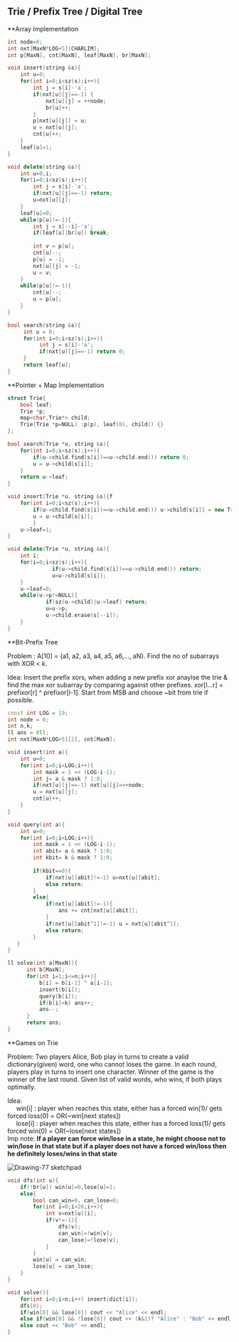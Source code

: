 ## Trie / Prefix Tree / Digital Tree

**Array Implementation

```cpp
int node=0;
int nxt[MaxN*LOG+5][CHARLIM];
int p[MaxN], cnt[MaxN], leaf[MaxN], br[MaxN];

void insert(string &s){
    int u=0;
    for(int i=0;i<sz(s);i++){
        int j = s[i]-'a';
        if(nxt[u][j]==-1) { 
            nxt[u][j] = ++node;
            br[u]++;
        }
        p[nxt[u][j]] = u;
        u = nxt[u][j];
        cnt[u]++;
    }
    leaf[u]=1;
}

void delete(string &s){
    int u=0,i;
    for(i=0;i<sz(s);i++){
        int j = s[i]-'a';
        if(nxt[u][j]==-1) return;
        u=nxt[u][j];
    }
    leaf[u]=0;
    while(p[u]!=-1){
        int j = s[--i]-'a';
        if(leaf[u]|br[u]) break;
   
        int v = p[u];
        cnt[u]--;
        p[u] = -1;
        nxt[u][j] = -1;
        u = v;
    }
    while(p[u]!=-1){
        cnt[u]--;
        u = p[u];
    }
}

bool search(string &s){
     int u = 0;
     for(int i=0;i<sz(s);i++){
          int j = s[i]-'a';
          if(nxt[u][j]==-1) return 0;
     }
     return leaf[u];
}

```
**Pointer + Map Implementation

```cpp
struct Trie{
    bool leaf;
    Trie *p;
    map<char,Trie*> child;
    Trie(Trie *p=NULL) :p(p), leaf(0), child() {} 
};

bool search(Trie *u, string &s){
    for(int i=0;i<sz(s);i++){
        if(u->child.find(s[i])==u->child.end()) return 0;
        u = u->child[s[i]];
    }
    return u->leaf;
}

void insert(Trie *u, string &s){f
    for(int i=0;i<sz(s);i++){
        if(u->child.find(s[i])==u->child.end()) u->child[s[i]] = new Trie(u);
        u = u->child[s[i]];
        }
    u->leaf=1;
}

void delete(Trie *u, string &s){
	int i;
	for(i=0;i<sz(s);i++){
			  if(u->child.find(s[i])==u->child.end()) return;
			  u=u->child[s[i]];
	}
	u->leaf=0;
	while(u->p!=NULL){
			if(sz(u->child)|u->leaf) return;
			u=u->p;
			u->child.erase(s[--i]);
	}
}
```

**Bit-Prefix Tree 

Problem : A[10] = {a1, a2, a3, a4, a5, a6,..., aN}. Find the no of subarrays with XOR < k.

Idea:  Insert the prefix xors, when adding a new prefix xor anaylse the trie & find the max xor subarray by comparing against other prefixes. xor[l...r] = prefixor[r] ^ prefixor[l-1]. Start from MSB and choose ~bit from trie if possible. 

```cpp
const int LOG = 19;
int node = 0;
int n,k;
ll ans = 0ll;
int nxt[MaxN*LOG+5][2], cnt[MaxN]; 

void insert(int a){
    int u=0;
    for(int i=0;i<LOG;i++){
        int mask = 1 << (LOG-i-1);
        int j= a & mask ? 1:0;
        if(nxt[u][j]==-1) nxt[u][j]=++node;
        u = nxt[u][j];
        cnt[u]++;
    }
}

void query(int a){
    int u=0;
    for(int i=0;i<LOG;i++){
        int mask = 1 << (LOG-i-1);
        int abit= a & mask ? 1:0;    
        int kbit= k & mask ? 1:0;
        
        if(kbit==0){
            if(nxt[u][abit]!=-1) u=nxt[u][abit];
            else return;
        }
        else{
            if(nxt[u][abit]!=-1){
                ans += cnt[nxt[u][abit]];
            }
            if(nxt[u][abit^1]!=-1) u = nxt[u][abit^1];
            else return;
        }
   }
}

ll solve(int a[MaxN]){
      int b[MaxN];
      for(int i=1;i<=n;i++){
          b[i] = b[i-1] ^ a[i-1];
          insert(b[i]);
          query(b[i]);
          if(b[i]<k) ans++;
          ans--; 
      }
      return ans;
}


```

**Games on Trie

Problem: Two players Alice, Bob play in turns to create a valid dictionary(given) word, one who cannot loses the game. In each round, players play in turns to insert one character. Winner of the game is the winner of the last round. Given list of valid words, who wins, if both plays optimally.

Idea: </br>
&nbsp;&nbsp;&nbsp;&nbsp; win[i] : player when reaches this state, either has a forced win(1)/ gets forced loss(0) = OR(~win[next states])
</br>
&nbsp;&nbsp;&nbsp;&nbsp; lose[i] :  player when reaches this state, either has a forced loss(1)/ gets forced win(0) = OR(~lose[next states])
</br>
Imp note: **If a player can force win/lose in a state, he might choose not to win/lose in that state but if a player does not have a forced win/loss then he definitely loses/wins in that state** </br>

![Drawing-77 sketchpad](https://user-images.githubusercontent.com/21307343/129959336-69a862ac-ff68-4e80-a749-ebeb40f34d02.png)

```cpp
void dfs(int u){
	if(!br[u]) win[u]=0,lose[u]=1;
	else{
		bool can_win=0, can_lose=0;
		for(int i=0;i<26;i++){
			int v=nxt[u][i];
			if(v!=-1){
				dfs(v);
				can_win|=!win[v];
				can_lose|=!lose[v];
			} 
		}
		win[u] = can_win;
		lose[u] = can_lose;
	}
}

void solve(){
	for(int i=0;i<n;i++) insert(dict[i]);
	dfs(0);
	if(win[0] && lose[0]) cout << "Alice" << endl;
	else if(win[0] && !lose[0]) cout << (k&1)? "Alice" : "Bob" << endl;
	else cout << "Bob" << endl;
}
```



